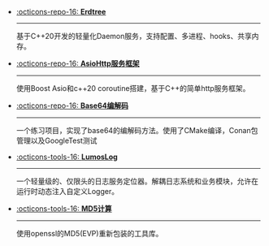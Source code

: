 <div class="grid cards" markdown>

-   [:octicons-repo-16: __Erdtree__](https://github.com/samomi0/Erdtree)

    ---

    基于C++20开发的轻量化Daemon服务，支持配置、多进程、hooks、共享内存。

-   [:octicons-repo-16: __AsioHttp服务框架__](https://github.com/samomi0/http_framework)

    ---

    使用Boost Asio和c++20 coroutine搭建，基于C++的简单http服务框架。

-   [:octicons-repo-16: __Base64编解码__](https://github.com/samomi0/base64_codec)

    ---

    一个练习项目，实现了base64的编解码方法。使用了CMake编译，Conan包管理以及GoogleTest测试

-   [:octicons-tools-16: __LumosLog__](https://github.com/samomi0/LumosLog)

    ---

    一个轻量级的、仅限头的日志服务定位器。解耦日志系统和业务模块，允许在运行时动态注入自定义Logger。

-   [:octicons-tools-16: __MD5计算__](https://github.com/samomi0/md5_calculator)

    ---

    使用openssl的MD5(EVP)重新包装的工具库。

</div>